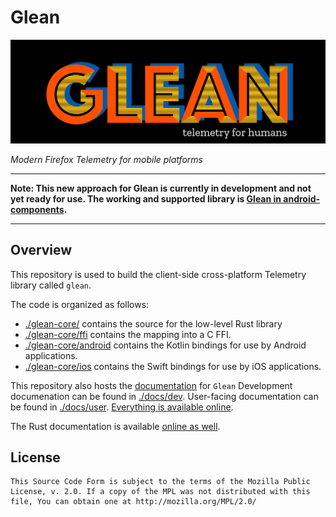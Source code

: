 # Glean

![Glean logo](docs/glean.jpeg)

_Modern Firefox Telemetry for mobile platforms_


---

**Note: This new approach for Glean is currently in development and not yet ready for use.
The working and supported library is [Glean in android-components](https://github.com/mozilla-mobile/android-components/tree/master/components/service/glean).**

---

## Overview

This repository is used to build the client-side cross-platform Telemetry library called `glean`.

The code is organized as follows:

* [./glean-core/](glean-core) contains the source for the low-level Rust library
* [./glean-core/ffi](glean-core/ffi) contains the mapping into a C FFI.
* [./glean-core/android](glean-core/android) contains the Kotlin bindings for use by Android applications.
* [./glean-core/ios](glean-core/ios) contains the Swift bindings for use by iOS applications.

This repository also hosts the [documentation](docs) for `Glean`
Development documenation can be found in [./docs/dev](docs/dev).
User-facing documentation can be found in [./docs/user](docs/user).
[Everything is available online](https://mozilla.github.com/glean).

The Rust documentation is available [online as well](https://mozilla.github.com/glean/docs).

## License

    This Source Code Form is subject to the terms of the Mozilla Public
    License, v. 2.0. If a copy of the MPL was not distributed with this
    file, You can obtain one at http://mozilla.org/MPL/2.0/

